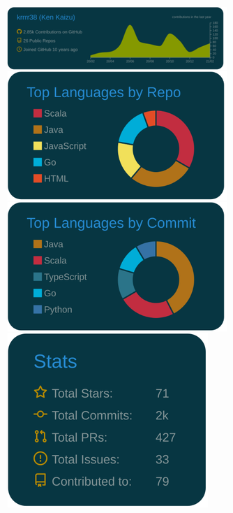 [![](./profile-summary-card-output/solarized_dark/0-profile-details.svg)](https://solarized_dark.com/vn7n24fzkq/solarized_dark-profile-summary-cards)
[![](./profile-summary-card-output/solarized_dark/1-repos-per-language.svg)](https://solarized_dark.com/vn7n24fzkq/solarized_dark-profile-summary-cards)
[![](./profile-summary-card-output/solarized_dark/2-most-commit-language.svg)](https://solarized_dark.com/vn7n24fzkq/solarized_dark-profile-summary-cards)
[![](./profile-summary-card-output/solarized_dark/3-stats.svg)](https://solarized_dark.com/vn7n24fzkq/solarized_dark-profile-summary-cards)
